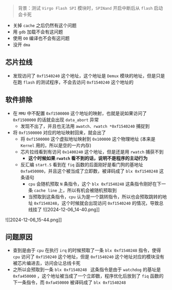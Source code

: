 
> 背景：测试 `Virgo Flash SPI` 模块时，`SPINand`  开启中断后从 `flash` 启动会卡死

- 关掉 `cache` 之后仍然有这个问题
- 用 `gdb` 加载不会有这问题
- 使用 `O0` 编译也不会有这问题
- 没开 `dma` 

## 芯片拉线
- 发现访问了 `0xf1540240` 这个地址，这个地址是 `Demux` 模块的地址，但是只是在跑 `flash` 的测试程序，不会去访问 `0xf1540240` 这个地址的


## 软件排除
- 在 `MMU` 中不配置 `0xf1500000` 这个地址的映射，也就是说如果访问了 `0xf1500000` 的话就会出现 `data_abort` 异常
	- 发现不出了，并且也无法用 `awatch、rwatch *0xf1540240` 捕捉到
- 将 `0xf1500000` 对应的地址映射回来，就会出了
	- 将 `0xf1500000` 这个虚拟地址映射到 `0x100000` 这个物理地址 (本来是 `Kernel` 用的，所以是空的一片内存)
	- 芯片拉线看到有访问 `0x1400240` 这个地址，但是还是用 `rwatch` 捕获不到
		- **这个时候如果 `rwatch` 看不到的话，说明不是程序的主动行为**
	- 反汇编 `start.S` 看到在 `fiq` 函数的后面刚好是看门狗的基地址 `0xfa450000`，并且这个被当成了立即数，被译码成了 `blx 0xf1540248` 这条语句
		- `cpu` 会随机预取 `N` 条指令，这个 `blx 0xf1540248` 这条指令刚好在下一条 `cache line` 上，所以有机会被随机预取到
		- 当预取到这条指令，`cpu` 认为是一个跳转指令，所以也会预取跳转的地址 `0xf1540248`，这个时候就会出现访问 `0xf1540240` 的情况，导致总线挂了 
![[2024-12-06_14-40.png]]



![[2024-12-06_15-44.png]]



## 问题原因
- 查到是由于 `cpu`  在执行 `irq`  的时候预取了一条 `blx 0xf1540248`  指令，使得 `cpu`  访问了 `0xf150240`  这个地址，但是 `0xf1540240`  这个地址对应的模块没有被芯片编进去，访问会让总线卡死
- 之所以会预取到一条 `blx 0xf1540248 ` 这条指令是由于 ` watchdog ` 的基址是 ` 0xfa450000 ` ，这个地址被当成了一个立即数，程序优化后放到了 ` fiq `  函数的下一条指令，而 ` 0xfa450000 `  被译码成了 ` blx 0xf1540248 ` 

